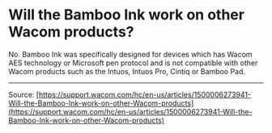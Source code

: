 # Will the Bamboo Ink work on other Wacom products?

No. Bamboo Ink was specifically designed for devices which has Wacom AES technology or Microsoft pen protocol and is not compatible with other Wacom products such as the Intuos, Intuos Pro, Cintiq or Bamboo Pad.

---
Source: [https://support.wacom.com/hc/en-us/articles/1500006273941-Will-the-Bamboo-Ink-work-on-other-Wacom-products](https://support.wacom.com/hc/en-us/articles/1500006273941-Will-the-Bamboo-Ink-work-on-other-Wacom-products)
